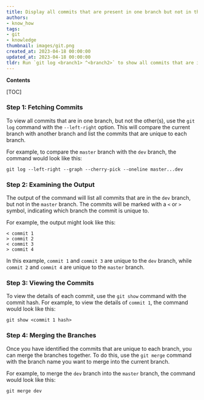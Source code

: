 ```yaml
---
title: Display all commits that are present in one branch but not in the other branches using git
authors:
- know_how
tags:
- git
- knowledge
thumbnail: images/git.png
created_at: 2023-04-18 00:00:00
updated_at: 2023-04-18 00:00:00
tldr: Run `git log <branch1> ^<branch2>` to show all commits that are in <branch1> but not <branch2>.
---
```


**Contents**

[TOC]

### Step 1: Fetching Commits

To view all commits that are in one branch, but not the other(s), use the `git log` command with the `--left-right` option. This will compare the current branch with another branch and list the commits that are unique to each branch.

For example, to compare the `master` branch with the `dev` branch, the command would look like this:

`git log --left-right --graph --cherry-pick --oneline master...dev`

### Step 2: Examining the Output

The output of the command will list all commits that are in the `dev` branch, but not in the `master` branch. The commits will be marked with a `<` or `>` symbol, indicating which branch the commit is unique to.

For example, the output might look like this:

```git
< commit 1
> commit 2
< commit 3
> commit 4
```

In this example, `commit 1` and `commit 3` are unique to the `dev` branch, while `commit 2` and `commit 4` are unique to the `master` branch.

### Step 3: Viewing the Commits

To view the details of each commit, use the `git show` command with the commit hash. For example, to view the details of `commit 1`, the command would look like this:

`git show <commit 1 hash>`

### Step 4: Merging the Branches

Once you have identified the commits that are unique to each branch, you can merge the branches together. To do this, use the `git merge` command with the branch name you want to merge into the current branch.

For example, to merge the `dev` branch into the `master` branch, the command would look like this:

`git merge dev`
